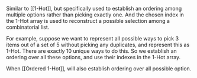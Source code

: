 Similar to [[1-Hot]], but specifically used to establish an ordering among multiple options rather than picking exactly one. And the chosen index in the 1-Hot array is used to reconstruct a possible selection among a combinatorial list.

For example, suppose we want to represent all possible ways to pick 3 items out of a set of 5 without picking any duplicates, and represent this as 1-Hot. There are exactly 10 unique ways to do this. So we establish an ordering over all these options, and use their indexes in the 1-Hot array.

When [[Ordered 1-Hot]], will also establish ordering over all possible option.